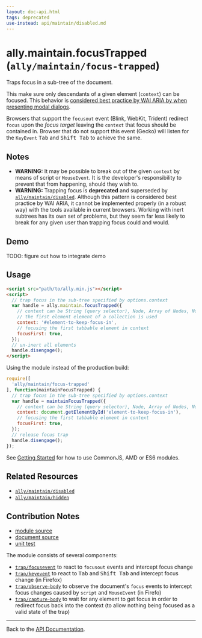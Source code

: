 ```yaml
---
layout: doc-api.html
tags: deprecated
use-instead: api/maintain/disabled.md
---
```


# ally.maintain.focusTrapped (`ally/maintain/focus-trapped`)

Traps focus in a sub-tree of the document.

This make sure only descendants of a given element (`context`) can be focused. This behavior is [considered best practice by WAI ARIA by when presenting modal dialogs](http://www.w3.org/WAI/PF/aria-practices/#dialog_modal).

Browsers that support the `focusout` event (Blink, WebKit, Trident) redirect `focus` upon the *focus target* leaving the `context` that focus should be contained in. Browser that do not support this event (Gecko) will listen for the `KeyEvent` <kbd>Tab</kbd> and <kbd>Shift Tab</kbd> to achieve the same.


## Notes

* **WARNING:** It may be possible to break out of the given `context` by means of script or `MouseEvent`. It is the developer's responsibility to prevent that from happening, should they wish to.
* **WARNING:** Trapping focus is **deprecated** and superseded by [`ally/maintain/disabled`](disabled.md). Although this pattern is considered best practice by WAI ARIA, it cannot be implemented properly (in a robust way) with the tools available in current browsers. Working with inert subtrees has its own set of problems, but they seem far less likely to break for any given user than trapping focus could and would.


## Demo

TODO: figure out how to integrate demo


## Usage

```html
<script src="path/to/ally.min.js"></script>
<script>
  // trap focus in the sub-tree specified by options.context
  var handle = ally.maintain.focusTrapped({
    // context can be String (query selector), Node, Array of Nodes, NodeList, HTMLCollection
    // the first element element of a collection is used
    context: '#element-to-keep-focus-in',
    // focusing the first tabbable element in context
    focusFirst: true,
  });
  // un-inert all elements
  handle.disengage();
</script>
```

Using the module instead of the production build:

```js
require([
  'ally/maintain/focus-trapped'
], function(maintainFocusTrapped) {
  // trap focus in the sub-tree specified by options.context
  var handle = maintainFocusTrapped({
    // context can be String (query selector), Node, Array of Nodes, NodeList, HTMLCollection
    context: document.getElementById('element-to-keep-focus-in'),
    // focusing the first tabbable element in context
    focusFirst: true,
  });
  // release focus trap
  handle.disengage();
});
```

See [Getting Started](../../getting-started.md) for how to use CommonJS, AMD or ES6 modules.


## Related Resources

* [`ally/maintain/disabled`](disabled.md)
* [`ally/maintain/hidden`](hidden.md)


## Contribution Notes

* [module source](https://github.com/medialize/ally.js/blob/master/src/maintain/focus-trapped.js)
* [document source](https://github.com/medialize/ally.js/blob/master/docs/api/maintain/focus-trapped.md)
* [unit test](https://github.com/medialize/ally.js/blob/master/test/unit/maintain.focus-trapped.test.js)

The module consists of several components:

* [`trap/focusevent`](https://github.com/medialize/ally.js/blob/master/src/focus/trap/capture-body.js) to react to `focusout` events and intercept focus change
* [`trap/keyevent`](https://github.com/medialize/ally.js/blob/master/src/focus/trap/capture-body.js) to react to <kbd>Tab</kbd> and <kbd>Shift Tab</kbd> and intercept focus change (in Firefox)
* [`trap/observe-body`](https://github.com/medialize/ally.js/blob/master/src/focus/trap/observe-body.js) to observe the document's `focus` events to intercept focus changes caused by `script` and `MouseEvent` (in Firefo)
* [`trap/capture-body`](https://github.com/medialize/ally.js/blob/master/src/focus/trap/capture-body.js) to wait for any element to get focus in order to redirect focus back into the context (to allow nothing being focused as a valid state of the trap)


---

Back to the [API Documentation](../README.md).

